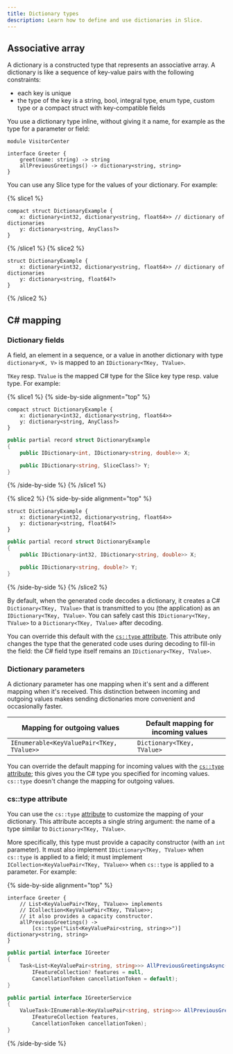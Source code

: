 ```yaml
---
title: Dictionary types
description: Learn how to define and use dictionaries in Slice.
---
```


## Associative array

A dictionary is a constructed type that represents an associative array. A dictionary is like a sequence of key-value
pairs with the following constraints:
- each key is unique
- the type of the key is a string, bool, integral type, enum type, custom type or a compact struct with key-compatible
fields

You use a dictionary type inline, without giving it a name, for example as the type for a parameter or field:

```slice {% addEncoding=true %}
module VisitorCenter

interface Greeter {
    greet(name: string) -> string
    allPreviousGreetings() -> dictionary<string, string>
}
```

You can use any Slice type for the values of your dictionary. For example:

{% slice1 %}
```slice
compact struct DictionaryExample {
    x: dictionary<int32, dictionary<string, float64>> // dictionary of dictionaries
    y: dictionary<string, AnyClass?>
}
```
{% /slice1 %}
{% slice2 %}
```slice
struct DictionaryExample {
    x: dictionary<int32, dictionary<string, float64>> // dictionary of dictionaries
    y: dictionary<string, float64?>
}
```
{% /slice2 %}

## C# mapping

### Dictionary fields

A field, an element in a sequence, or a value in another dictionary with type `dictionary<K, V>` is mapped to an
`IDictionary<TKey, TValue>`.

`TKey` resp. `TValue` is the mapped C# type for the Slice key type resp. value type. For example:

{% slice1 %}
{% side-by-side alignment="top" %}
```slice
compact struct DictionaryExample {
    x: dictionary<int32, dictionary<string, float64>>
    y: dictionary<string, AnyClass?>
}
```

```csharp
public partial record struct DictionaryExample
{
    public IDictionary<int, IDictionary<string, double>> X;

    public IDictionary<string, SliceClass?> Y;
}
```
{% /side-by-side %}
{% /slice1 %}

{% slice2 %}
{% side-by-side alignment="top" %}
```slice
struct DictionaryExample {
    x: dictionary<int32, dictionary<string, float64>>
    y: dictionary<string, float64?>
}
```

```csharp
public partial record struct DictionaryExample
{
    public IDictionary<int32, IDictionary<string, double>> X;

    public IDictionary<string, double?> Y;
}
```
{% /side-by-side %}
{% /slice2 %}

By default, when the generated code decodes a dictionary, it creates a C# `Dictionary<TKey, TValue>` that is transmitted
to you (the application) as an `IDictionary<TKey, TValue>`. You can safely cast this `IDictionary<TKey, TValue>` to a
`Dictionary<TKey, TValue>` after decoding.

You can override this default with the [`cs::type` attribute](#cs::type-attribute). This attribute only changes
the type that the generated code uses during decoding to fill-in the field: the C# field type itself remains an
`IDictionary<TKey, TValue>`.

### Dictionary parameters

A dictionary parameter has one mapping when it's sent and a different mapping when it's received. This distinction
between incoming and outgoing values makes sending dictionaries more convenient and occasionally faster.

| Mapping for outgoing values               | Default mapping for incoming values |
|-------------------------------------------|-------------------------------------|
| `IEnumerable<KeyValuePair<TKey, TValue>>` | `Dictionary<TKey, TValue>`          |

You can override the default mapping for incoming values with the [`cs::type` attribute](#cs::type-attribute);
this gives you the C# type you specified for incoming values. `cs::type` doesn't change the mapping for
outgoing values.

### cs::type attribute

You can use the `cs::type` [attribute](attributes#c#-attributes) to customize the mapping of your dictionary. This attribute
accepts a single string argument: the name of a type similar to `Dictionary<TKey, TValue>`.

More specifically, this type must provide a capacity constructor (with an `int` parameter). It must also implement
`IDictionary<TKey, TValue>` when `cs::type` is applied to a field; it must implement
`ICollection<KeyValuePair<TKey, TValue>>` when `cs::type` is applied to a parameter. For example:

{% side-by-side alignment="top" %}
```slice
interface Greeter {
    // List<KeyValuePair<TKey, TValue>> implements
    // ICollection<KeyValuePair<TKey, TValue>>;
    // it also provides a capacity constructor.
    allPreviousGreetings() ->
        [cs::type("List<KeyValuePair<string, string>>")] dictionary<string, string>
}
```

```csharp
public partial interface IGreeter
{
    Task<List<KeyValuePair<string, string>>> AllPreviousGreetingsAsync(
        IFeatureCollection? features = null,
        CancellationToken cancellationToken = default);
}

public partial interface IGreeterService
{
    ValueTask<IEnumerable<KeyValuePair<string, string>>> AllPreviousGreetingsAsync(
        IFeatureCollection features,
        CancellationToken cancellationToken);
}
```
{% /side-by-side %}
